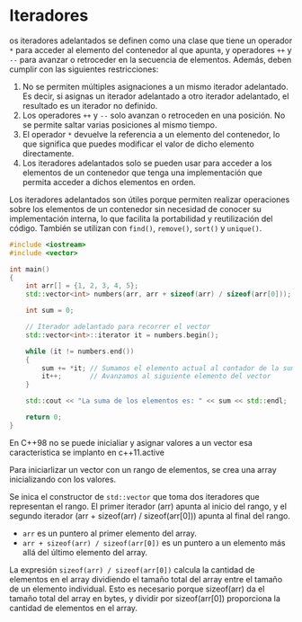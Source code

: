 # Iteradores

os iteradores adelantados se definen como una clase que tiene un operador `*` para acceder al elemento del contenedor al que apunta, y operadores `++` y `--` para avanzar o retroceder en la secuencia de elementos. Además, deben cumplir con las siguientes restricciones:

1. No se permiten múltiples asignaciones a un mismo iterador adelantado. Es decir, si asignas un iterador adelantado a otro iterador adelantado, el resultado es un iterador no definido.
2. Los operadores `++` y `--` solo avanzan o retroceden en una posición. No se permite saltar varias posiciones al mismo tiempo.
3. El operador `*` devuelve la referencia a un elemento del contenedor, lo que significa que puedes modificar el valor de dicho elemento directamente.
4. Los iteradores adelantados solo se pueden usar para acceder a los elementos de un contenedor que tenga una implementación que permita acceder a dichos elementos en orden.

Los iteradores adelantados son útiles porque permiten realizar operaciones sobre los elementos de un contenedor sin necesidad de conocer su implementación interna, lo que facilita la portabilidad y reutilización del código. También se utilizan con `find()`, `remove()`, `sort()` y `unique()`.

```cpp
#include <iostream>
#include <vector>

int main()
{
    int arr[] = {1, 2, 3, 4, 5};
    std::vector<int> numbers(arr, arr + sizeof(arr) / sizeof(arr[0]));

    int sum = 0;

    // Iterador adelantado para recorrer el vector
    std::vector<int>::iterator it = numbers.begin();

    while (it != numbers.end())
    {
        sum += *it; // Sumamos el elemento actual al contador de la suma
        it++;       // Avanzamos al siguiente elemento del vector
    }

    std::cout << "La suma de los elementos es: " << sum << std::endl;

    return 0;
}

```

En C++98 no se puede inicialiar y asignar valores a un vector esa caracteristica se implanto en c++11.active

Para iniciarlizar un vector con un rango de elementos, se crea una array inicializando con los valores.

Se inica el constructor de `std::vector` que toma dos iteradores que representan el rango. El primer iterador (arr) apunta al inicio del rango, y el segundo iterador (arr + sizeof(arr) / sizeof(arr[0])) apunta al final del rango.

- `arr` es un puntero al primer elemento del array.
- `arr + sizeof(arr) / sizeof(arr[0])` es un puntero a un elemento más allá del último elemento del array.

La expresión `sizeof(arr) / sizeof(arr[0])` calcula la cantidad de elementos en el array dividiendo el tamaño total del array entre el tamaño de un elemento individual. Esto es necesario porque sizeof(arr) da el tamaño total del array en bytes, y dividir por sizeof(arr[0]) proporciona la cantidad de elementos en el array.